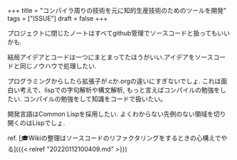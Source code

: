 +++
title = "コンパイラ周りの技術を元に知的生産技術のためのツールを開発"
tags = ["ISSUE"]
draft = false
+++

プロジェクトに閉じたノートはすべてgithub管理でソースコードと扱ってもいいかも.

結局アイデアとコードは一つにまとまってたほうがいい.アイデアをソースコードと同じノウハウで処理したい.

プログラミングからしたら拡張子が.cか.orgの違いにすぎないでしょ. これは面白い考えで、lispでの字句解析や構文解析, もっと言えばコンパイルの勉強をしたい. コンパイルの勉強をして知識をコードで扱いたい。

開発言語はCommon Lispを採用したい. よくわからない先例のない領域を切り開くのはLispでしょ.

ref. [🎓Wikiの整理はソースコードのリファクタリングをするときの心構えでやる]({{< relref "20220112100409.md" >}})
